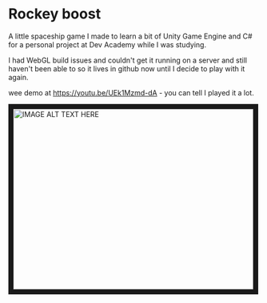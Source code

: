 # Rockey boost

A little spaceship game I made to learn a bit of Unity Game Engine and C# for a personal project at Dev Academy while I was studying.

I had WebGL build issues and couldn't get it running on a server and still haven't been able to so it lives in github now until I decide to play with it again.

wee demo at https://youtu.be/UEk1Mzmd-dA - you can tell I played it a lot.

<a href="http://www.youtube.com/watch?feature=player_embedded&v=YOUTUBE_VIDEO_ID_HERE
" target="_blank"><img src="http://img.youtube.com/vi/UEk1Mzmd-dA/0.jpg" 
alt="IMAGE ALT TEXT HERE" width="480" height="360" border="10" /></a>
